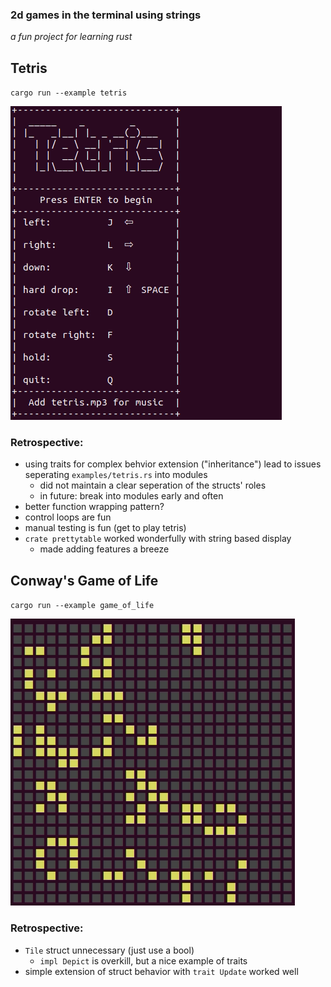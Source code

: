 ### 2d games in the terminal using strings

*a fun project for learning rust*

## Tetris
`cargo run --example tetris`

![](examples/tetris_demo.gif)

### Retrospective:
* using traits for complex behvior extension ("inheritance") lead to issues seperating `examples/tetris.rs` into modules
  * did not maintain a clear seperation of the structs' roles
  * in future: break into modules early and often
* better function wrapping pattern?
* control loops are fun
* manual testing is fun (get to play tetris)
* `crate prettytable` worked wonderfully with string based display
  * made adding features a breeze

## Conway's Game of Life
`cargo run --example game_of_life`

![](examples/game_of_life_demo.gif)

### Retrospective:
* `Tile` struct unnecessary (just use a bool)
  * `impl Depict` is overkill, but a nice example of traits
* simple extension of struct behavior with `trait Update` worked well
